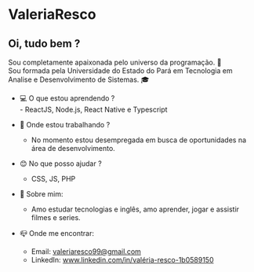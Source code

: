 # ValeriaResco

## Oi, tudo bem ?

Sou completamente apaixonada pelo universo da programação. :purple_heart: <br/>
Sou formada pela Universidade do Estado do Pará em Tecnologia em Analise e Desenvolvimento de Sistemas. :mortar_board: 

 
- :computer: O que estou aprendendo ? <br/>
      - ReactJS, Node.js, React Native e Typescript

- :office: Onde estou trabalhando ?
    - No momento estou desempregada em busca de oportunidades na área de desenvolvimento.
    
- :blush: No que posso ajudar ?
    - CSS, JS, PHP 

- :speech_balloon: Sobre mim:
  - Amo estudar tecnologias e inglês, amo aprender, jogar e assistir filmes e series.

- :mailbox_closed: Onde me encontrar: <br/>
    - Email: valeriaresco99@gmail.com <br/>
    - LinkedIn: www.linkedin.com/in/valéria-resco-1b0589150 <br/>
